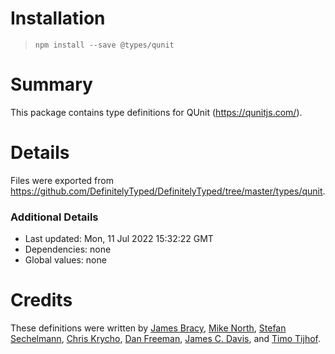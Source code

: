 # Installation
> `npm install --save @types/qunit`

# Summary
This package contains type definitions for QUnit (https://qunitjs.com/).

# Details
Files were exported from https://github.com/DefinitelyTyped/DefinitelyTyped/tree/master/types/qunit.

### Additional Details
 * Last updated: Mon, 11 Jul 2022 15:32:22 GMT
 * Dependencies: none
 * Global values: none

# Credits
These definitions were written by [James Bracy](https://github.com/waratuman), [Mike North](https://github.com/mike-north), [Stefan Sechelmann](https://github.com/sechel), [Chris Krycho](https://github.com/chriskrycho), [Dan Freeman](https://github.com/dfreeman), [James C. Davis](https://github.com/jamescdavis), and [Timo Tijhof](https://github.com/Krinkle).
